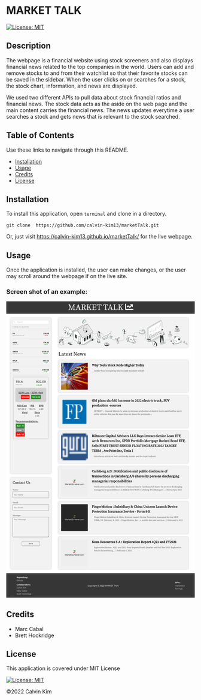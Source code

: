 # MARKET TALK
[![License: MIT](https://img.shields.io/badge/License-MIT-blue.svg)](https://opensource.org/licenses/MIT)

## Description

The webpage is a financial website using stock screeners and also displays financial news related to the top companies in the world. Users can add and remove stocks to and from their watchlist so that their favorite stocks can be saved in the sidebar. When the user clicks on or searches for a stock, the stock chart, information, and news are displayed.

We used two different APIs to pull data about stock financial ratios and financial news. The stock data acts as the aside on the web page and the main content carries the financial news. The news updates everytime a user searches a stock and gets news that is relevant to the stock searched.

## Table of Contents

Use these links to navigate through this README.

- [Installation](#installation)
- [Usage](#usage)
- [Credits](#credits)
- [License](#license)

## Installation

To install this application, open `terminal` and clone in a directory.
 
    git clone  https://github.com/calvin-kim13/marketTalk.git

Or, just visit https://calvin-kim13.github.io/marketTalk/ for the live webpage.

## Usage

Once the application is installed, the user can make changes, or the user may scroll around the webpage if on the live site.

### Screen shot of an example:
![Alt text](/assets/img/screenshot.png?raw=true "Optional Title")
    

## Credits

- Marc Cabal
- Brett Hockridge

## License

This application is covered under MIT License    

[![License: MIT](https://img.shields.io/badge/License-MIT-blue.svg)](https://opensource.org/licenses/MIT)

©2022 Calvin Kim
